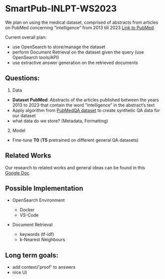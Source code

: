 # SmartPub-INLPT-WS2023

We plan on using the medical dataset, comprised of abstracts from articles on PubMed concerning “intelligence” from 2013 till 2023 [Link to PubMed](https://pubmed.ncbi.nlm.nih.gov/?term=intelligence+%5BTitle%2Fabstract%5D&filter=simsearch1.fha&filter=years.2014-2024&sort=date).

Current overall plan:
- use OpenSearch to store/manage the dataset
- perform Document Retrieval on the dataset given the query (use OpenSearch tools/API)
- use extractive answer generation on the retrieved documents

## Questions:

1. Data
  - **Dataset PubMed**: Abstracts of the articles published between the years 2013 to 2023 that contain the word “intelligence” in the abstract’s text 
  - Apply algorithm from [PubMedQA dataset](https://arxiv.org/abs/1909.06146#:~:text=The%20task%20of%20PubMedQA%20is,k%20artificially%20generated%20QA%20instances) to create synthetic QA data for our dataset
  - what data do we store? (Metadata, Formatting)

2. Model
  - Fine-tune **T0** (**T5** pretrained on different general QA datasets)

## Related Works
Our research to related works and general ideas can be found in this [Google Doc](https://docs.google.com/document/d/1m4kF7XVmnPf96O8Rb5n4UKLFJVD0xe2SMmiUjc5mVgk/edit?pli=1#heading=h.vpnyzzywsw32).

## Possible Implementation

- OpenSearch Environment
  - Docker
  - VS-Code

- Document Retrieval
  - keywords (tf-idf)
  - k-Nearest Neighbours

## Long term goals:
- add context/'proof' to answers
- nice UI